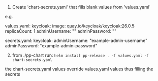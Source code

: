 1. Create 'chart-secrets.yaml' that fills blank values from 'values.yaml'

e.g.

values.yaml:
keycloak:
  image: quay.io/keycloak/keycloak:26.0.5
  replicaCount: 1
  adminUsername: ""
  adminPassword: ""

secrets.yaml:
keycloak:
  adminUsername: "example-admin-username"
  adminPassword: "example-admin-password"

2. from ./pp-chart run: ```helm install pp-release . -f values.yaml -f chart-secrets.yaml```

the chart-secrets.yaml values override values.yaml values thus filling the secrets